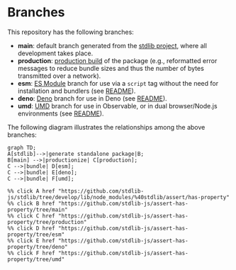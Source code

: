 <!--

@license Apache-2.0

Copyright (c) 2022 The Stdlib Authors.

Licensed under the Apache License, Version 2.0 (the "License");
you may not use this file except in compliance with the License.
You may obtain a copy of the License at

    http://www.apache.org/licenses/LICENSE-2.0

Unless required by applicable law or agreed to in writing, software
distributed under the License is distributed on an "AS IS" BASIS,
WITHOUT WARRANTIES OR CONDITIONS OF ANY KIND, either express or implied.
See the License for the specific language governing permissions and
limitations under the License.

-->

# Branches

This repository has the following branches:

-   **main**: default branch generated from the [stdlib project][stdlib-url], where all development takes place.
-   **production**: [production build][production-url] of the package (e.g., reformatted error messages to reduce bundle sizes and thus the number of bytes transmitted over a network).
-   **esm**: [ES Module][esm-url] branch for use via a `script` tag without the need for installation and bundlers (see [README][esm-readme]).
-   **deno**: [Deno][deno-url] branch for use in Deno (see [README][deno-readme]).
-   **umd**: [UMD][umd-url] branch for use in Observable, or in dual browser/Node.js environments (see [README][umd-readme]).

The following diagram illustrates the relationships among the above branches:

```mermaid
graph TD;
A[stdlib]-->|generate standalone package|B;
B[main] -->|productionize| C[production];
C -->|bundle| D[esm];
C -->|bundle| E[deno];
C -->|bundle| F[umd];

%% click A href "https://github.com/stdlib-js/stdlib/tree/develop/lib/node_modules/%40stdlib/assert/has-property"
%% click B href "https://github.com/stdlib-js/assert-has-property/tree/main"
%% click C href "https://github.com/stdlib-js/assert-has-property/tree/production"
%% click D href "https://github.com/stdlib-js/assert-has-property/tree/esm"
%% click E href "https://github.com/stdlib-js/assert-has-property/tree/deno"
%% click F href "https://github.com/stdlib-js/assert-has-property/tree/umd"
```

[stdlib-url]: https://github.com/stdlib-js/stdlib/tree/develop/lib/node_modules/%40stdlib/assert/has-property
[production-url]: https://github.com/stdlib-js/assert-has-property/tree/production
[deno-url]: https://github.com/stdlib-js/assert-has-property/tree/deno
[deno-readme]: https://github.com/stdlib-js/assert-has-property/blob/deno/README.md
[umd-url]: https://github.com/stdlib-js/assert-has-property/tree/umd
[umd-readme]: https://github.com/stdlib-js/assert-has-property/blob/umd/README.md
[esm-url]: https://github.com/stdlib-js/assert-has-property/tree/esm
[esm-readme]: https://github.com/stdlib-js/assert-has-property/blob/esm/README.md